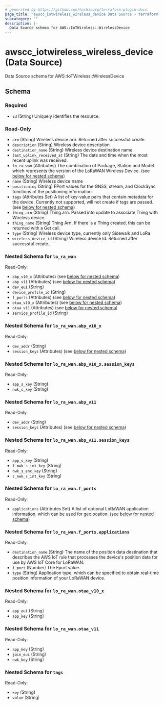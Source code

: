 ```yaml
---
# generated by https://github.com/hashicorp/terraform-plugin-docs
page_title: "awscc_iotwireless_wireless_device Data Source - terraform-provider-awscc"
subcategory: ""
description: |-
  Data Source schema for AWS::IoTWireless::WirelessDevice
---
```


# awscc_iotwireless_wireless_device (Data Source)

Data Source schema for AWS::IoTWireless::WirelessDevice



<!-- schema generated by tfplugindocs -->
## Schema

### Required

- `id` (String) Uniquely identifies the resource.

### Read-Only

- `arn` (String) Wireless device arn. Returned after successful create.
- `description` (String) Wireless device description
- `destination_name` (String) Wireless device destination name
- `last_uplink_received_at` (String) The date and time when the most recent uplink was received.
- `lo_ra_wan` (Attributes) The combination of Package, Station and Model which represents the version of the LoRaWAN Wireless Device. (see [below for nested schema](#nestedatt--lo_ra_wan))
- `name` (String) Wireless device name
- `positioning` (String) FPort values for the GNSS, stream, and ClockSync functions of the positioning information.
- `tags` (Attributes Set) A list of key-value pairs that contain metadata for the device. Currently not supported, will not create if tags are passed. (see [below for nested schema](#nestedatt--tags))
- `thing_arn` (String) Thing arn. Passed into update to associate Thing with Wireless device.
- `thing_name` (String) Thing Arn. If there is a Thing created, this can be returned with a Get call.
- `type` (String) Wireless device type, currently only Sidewalk and LoRa
- `wireless_device_id` (String) Wireless device Id. Returned after successful create.

<a id="nestedatt--lo_ra_wan"></a>
### Nested Schema for `lo_ra_wan`

Read-Only:

- `abp_v10_x` (Attributes) (see [below for nested schema](#nestedatt--lo_ra_wan--abp_v10_x))
- `abp_v11` (Attributes) (see [below for nested schema](#nestedatt--lo_ra_wan--abp_v11))
- `dev_eui` (String)
- `device_profile_id` (String)
- `f_ports` (Attributes) (see [below for nested schema](#nestedatt--lo_ra_wan--f_ports))
- `otaa_v10_x` (Attributes) (see [below for nested schema](#nestedatt--lo_ra_wan--otaa_v10_x))
- `otaa_v11` (Attributes) (see [below for nested schema](#nestedatt--lo_ra_wan--otaa_v11))
- `service_profile_id` (String)

<a id="nestedatt--lo_ra_wan--abp_v10_x"></a>
### Nested Schema for `lo_ra_wan.abp_v10_x`

Read-Only:

- `dev_addr` (String)
- `session_keys` (Attributes) (see [below for nested schema](#nestedatt--lo_ra_wan--abp_v10_x--session_keys))

<a id="nestedatt--lo_ra_wan--abp_v10_x--session_keys"></a>
### Nested Schema for `lo_ra_wan.abp_v10_x.session_keys`

Read-Only:

- `app_s_key` (String)
- `nwk_s_key` (String)



<a id="nestedatt--lo_ra_wan--abp_v11"></a>
### Nested Schema for `lo_ra_wan.abp_v11`

Read-Only:

- `dev_addr` (String)
- `session_keys` (Attributes) (see [below for nested schema](#nestedatt--lo_ra_wan--abp_v11--session_keys))

<a id="nestedatt--lo_ra_wan--abp_v11--session_keys"></a>
### Nested Schema for `lo_ra_wan.abp_v11.session_keys`

Read-Only:

- `app_s_key` (String)
- `f_nwk_s_int_key` (String)
- `nwk_s_enc_key` (String)
- `s_nwk_s_int_key` (String)



<a id="nestedatt--lo_ra_wan--f_ports"></a>
### Nested Schema for `lo_ra_wan.f_ports`

Read-Only:

- `applications` (Attributes Set) A list of optional LoRaWAN application information, which can be used for geolocation. (see [below for nested schema](#nestedatt--lo_ra_wan--f_ports--applications))

<a id="nestedatt--lo_ra_wan--f_ports--applications"></a>
### Nested Schema for `lo_ra_wan.f_ports.applications`

Read-Only:

- `destination_name` (String) The name of the position data destination that describes the AWS IoT rule that processes the device's position data for use by AWS IoT Core for LoRaWAN.
- `f_port` (Number) The Fport value.
- `type` (String) Application type, which can be specified to obtain real-time position information of your LoRaWAN device.



<a id="nestedatt--lo_ra_wan--otaa_v10_x"></a>
### Nested Schema for `lo_ra_wan.otaa_v10_x`

Read-Only:

- `app_eui` (String)
- `app_key` (String)


<a id="nestedatt--lo_ra_wan--otaa_v11"></a>
### Nested Schema for `lo_ra_wan.otaa_v11`

Read-Only:

- `app_key` (String)
- `join_eui` (String)
- `nwk_key` (String)



<a id="nestedatt--tags"></a>
### Nested Schema for `tags`

Read-Only:

- `key` (String)
- `value` (String)
